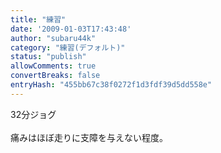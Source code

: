 ```yaml
---
title: "練習"
date: '2009-01-03T17:43:48'
author: "subaru44k"
category: "練習(デフォルト)"
status: "publish"
allowComments: true
convertBreaks: false
entryHash: "455bb67c38f0272f1d3fdf39d5dd558e"
---
```

32分ジョグ<br>
<br>
痛みはほぼ走りに支障を与えない程度。
